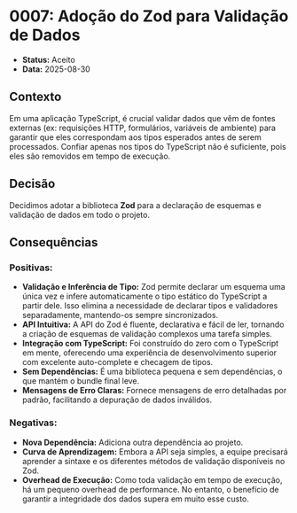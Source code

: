 # 0007: Adoção do Zod para Validação de Dados

*   **Status:** Aceito
*   **Data:** 2025-08-30

## Contexto

Em uma aplicação TypeScript, é crucial validar dados que vêm de fontes externas (ex: requisições HTTP, formulários, variáveis de ambiente) para garantir que eles correspondam aos tipos esperados antes de serem processados. Confiar apenas nos tipos do TypeScript não é suficiente, pois eles são removidos em tempo de execução.

## Decisão

Decidimos adotar a biblioteca **Zod** para a declaração de esquemas e validação de dados em todo o projeto.

## Consequências

### Positivas:

*   **Validação e Inferência de Tipo:** Zod permite declarar um esquema uma única vez e infere automaticamente o tipo estático do TypeScript a partir dele. Isso elimina a necessidade de declarar tipos e validadores separadamente, mantendo-os sempre sincronizados.
*   **API Intuitiva:** A API do Zod é fluente, declarativa e fácil de ler, tornando a criação de esquemas de validação complexos uma tarefa simples.
*   **Integração com TypeScript:** Foi construído do zero com o TypeScript em mente, oferecendo uma experiência de desenvolvimento superior com excelente auto-complete e checagem de tipos.
*   **Sem Dependências:** É uma biblioteca pequena e sem dependências, o que mantém o bundle final leve.
*   **Mensagens de Erro Claras:** Fornece mensagens de erro detalhadas por padrão, facilitando a depuração de dados inválidos.

### Negativas:

*   **Nova Dependência:** Adiciona outra dependência ao projeto.
*   **Curva de Aprendizagem:** Embora a API seja simples, a equipe precisará aprender a sintaxe e os diferentes métodos de validação disponíveis no Zod.
*   **Overhead de Execução:** Como toda validação em tempo de execução, há um pequeno overhead de performance. No entanto, o benefício de garantir a integridade dos dados supera em muito esse custo.
